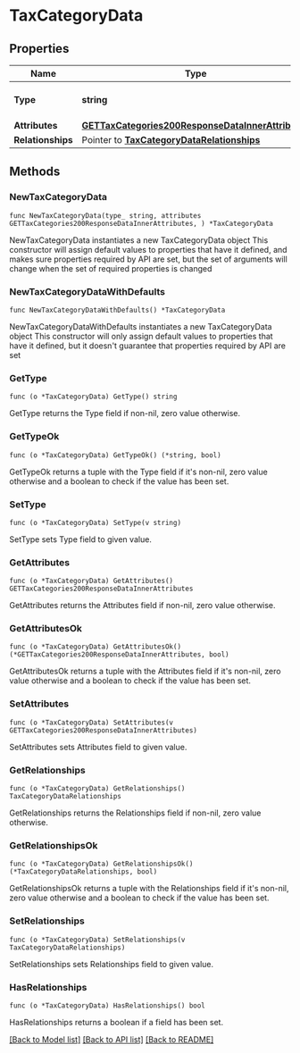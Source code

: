# TaxCategoryData

## Properties

Name | Type | Description | Notes
------------ | ------------- | ------------- | -------------
**Type** | **string** | The resource&#39;s type | 
**Attributes** | [**GETTaxCategories200ResponseDataInnerAttributes**](GETTaxCategories200ResponseDataInnerAttributes.md) |  | 
**Relationships** | Pointer to [**TaxCategoryDataRelationships**](TaxCategoryDataRelationships.md) |  | [optional] 

## Methods

### NewTaxCategoryData

`func NewTaxCategoryData(type_ string, attributes GETTaxCategories200ResponseDataInnerAttributes, ) *TaxCategoryData`

NewTaxCategoryData instantiates a new TaxCategoryData object
This constructor will assign default values to properties that have it defined,
and makes sure properties required by API are set, but the set of arguments
will change when the set of required properties is changed

### NewTaxCategoryDataWithDefaults

`func NewTaxCategoryDataWithDefaults() *TaxCategoryData`

NewTaxCategoryDataWithDefaults instantiates a new TaxCategoryData object
This constructor will only assign default values to properties that have it defined,
but it doesn't guarantee that properties required by API are set

### GetType

`func (o *TaxCategoryData) GetType() string`

GetType returns the Type field if non-nil, zero value otherwise.

### GetTypeOk

`func (o *TaxCategoryData) GetTypeOk() (*string, bool)`

GetTypeOk returns a tuple with the Type field if it's non-nil, zero value otherwise
and a boolean to check if the value has been set.

### SetType

`func (o *TaxCategoryData) SetType(v string)`

SetType sets Type field to given value.


### GetAttributes

`func (o *TaxCategoryData) GetAttributes() GETTaxCategories200ResponseDataInnerAttributes`

GetAttributes returns the Attributes field if non-nil, zero value otherwise.

### GetAttributesOk

`func (o *TaxCategoryData) GetAttributesOk() (*GETTaxCategories200ResponseDataInnerAttributes, bool)`

GetAttributesOk returns a tuple with the Attributes field if it's non-nil, zero value otherwise
and a boolean to check if the value has been set.

### SetAttributes

`func (o *TaxCategoryData) SetAttributes(v GETTaxCategories200ResponseDataInnerAttributes)`

SetAttributes sets Attributes field to given value.


### GetRelationships

`func (o *TaxCategoryData) GetRelationships() TaxCategoryDataRelationships`

GetRelationships returns the Relationships field if non-nil, zero value otherwise.

### GetRelationshipsOk

`func (o *TaxCategoryData) GetRelationshipsOk() (*TaxCategoryDataRelationships, bool)`

GetRelationshipsOk returns a tuple with the Relationships field if it's non-nil, zero value otherwise
and a boolean to check if the value has been set.

### SetRelationships

`func (o *TaxCategoryData) SetRelationships(v TaxCategoryDataRelationships)`

SetRelationships sets Relationships field to given value.

### HasRelationships

`func (o *TaxCategoryData) HasRelationships() bool`

HasRelationships returns a boolean if a field has been set.


[[Back to Model list]](../README.md#documentation-for-models) [[Back to API list]](../README.md#documentation-for-api-endpoints) [[Back to README]](../README.md)


